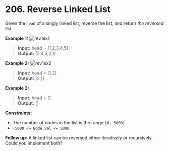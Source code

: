 # 206. Reverse Linked List

Given the `head` of a singly linked list, reverse the list, and return _the reversed list_.

**Example 1:**
![rev1ex1](https://assets.leetcode.com/uploads/2021/02/19/rev1ex1.jpg)
> **Input:** head = [1,2,3,4,5]  
> **Output:** [5,4,3,2,1]

**Example 2:**
![rev1ex2](https://assets.leetcode.com/uploads/2021/02/19/rev1ex2.jpg)
> **Input:** head = [1,2]  
> **Output:** [2,1]


**Example 3:**
> **Input:** head = []  
> **Output:** []


**Constraints:**
* The number of nodes in the list is the range `[0, 5000]`.
* `-5000 <= Node.val <= 5000`

**Follow up:** A linked list can be reversed either iteratively or recursively. Could you implement both?